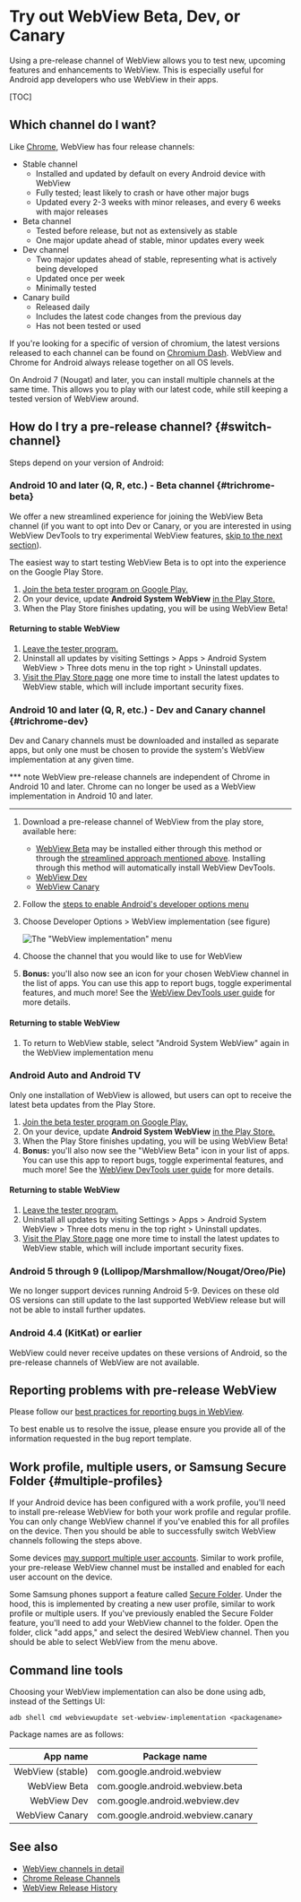# Try out WebView Beta, Dev, or Canary

Using a pre-release channel of WebView allows you to test new, upcoming features
and enhancements to WebView. This is especially useful for Android app
developers who use WebView in their apps.

[TOC]

## Which channel do I want?

Like [Chrome](https://www.chromium.org/getting-involved/dev-channel), WebView
has four release channels:

- Stable channel
  - Installed and updated by default on every Android device with WebView
  - Fully tested; least likely to crash or have other major bugs
  - Updated every 2-3 weeks with minor releases, and every 6 weeks with major
    releases
- Beta channel
  - Tested before release, but not as extensively as stable
  - One major update ahead of stable, minor updates every week
- Dev channel
  - Two major updates ahead of stable, representing what is actively being
    developed
  - Updated once per week
  - Minimally tested
- Canary build
  - Released daily
  - Includes the latest code changes from the previous day
  - Has not been tested or used

If you're looking for a specific of version of chromium, the latest versions
released to each channel can be found on [Chromium
Dash](https://chromiumdash.appspot.com/releases?platform=Android). WebView and
Chrome for Android always release together on all OS levels.

On Android 7 (Nougat) and later, you can install multiple channels at the same
time. This allows you to play with our latest code, while still keeping a tested
version of WebView around.

## How do I try a pre-release channel? {#switch-channel}

Steps depend on your version of Android:

### Android 10 and later (Q, R, etc.) - Beta channel {#trichrome-beta}

We offer a new streamlined experience for joining the WebView Beta channel (if
you want to opt into Dev or Canary, or you are interested in using WebView
DevTools to try experimental WebView features, [skip to the next
section](#trichrome-dev)).

The easiest way to start testing WebView Beta is to opt into the experience on
the Google Play Store.

1. [Join the beta tester program on Google Play.][WebView tester program]
2. On your device, update **Android System WebView** [in the Play
   Store.][WebView PlayStore]
3. When the Play Store finishes updating, you will be using WebView Beta!

#### Returning to stable WebView

1. [Leave the tester program.][WebView tester program]
2. Uninstall all updates by visiting Settings > Apps > Android System WebView >
   Three dots menu in the top right > Uninstall updates.
3. [Visit the Play Store page][WebView PlayStore] one more time to install the
   latest updates to WebView stable, which will include important security
   fixes.


### Android 10 and later (Q, R, etc.) - Dev and Canary channel {#trichrome-dev}

Dev and Canary channels must be downloaded and installed as separate apps, but
only one must be chosen to provide the system's WebView implementation at any
given time.

*** note
WebView pre-release channels are independent of Chrome in Android 10 and later.
Chrome can no longer be used as a WebView implementation in Android 10 and
later.
***

1. Download a pre-release channel of WebView from the play store, available here:
   - [WebView Beta](https://play.google.com/store/apps/details?id=com.google.android.webview.beta)
     may be installed either through this method or through the [streamlined
     approach mentioned above](#trichrome-beta). Installing through this method
     will automatically install WebView DevTools.
   - [WebView Dev](https://play.google.com/store/apps/details?id=com.google.android.webview.dev)
   - [WebView Canary](https://play.google.com/store/apps/details?id=com.google.android.webview.canary)
2. Follow the [steps to enable Android's developer options
   menu](https://developer.android.com/studio/debug/dev-options)
3. Choose Developer Options > WebView implementation (see figure)

   ![The "WebView implementation" menu](/android_webview/docs/images/webview_implementations_menu_10.png)

4. Choose the channel that you would like to use for WebView
5. **Bonus:** you'll also now see an icon for your chosen WebView channel in the
   list of apps. You can use this app to report bugs, toggle experimental
   features, and much more! See the [WebView DevTools user guide] for more
   details.

#### Returning to stable WebView

1. To return to WebView stable, select "Android System WebView" again in the
   WebView implementation menu

### Android Auto and Android TV

Only one installation of WebView is allowed, but users can opt to receive the
latest beta updates from the Play Store.

1. [Join the beta tester program on Google Play.][WebView tester program]
2. On your device, update **Android System WebView** [in the Play
   Store.][WebView PlayStore]
3. When the Play Store finishes updating, you will be using WebView Beta!
4. **Bonus:** you'll also now see the "WebView Beta" icon in your list of apps.
   You can use this app to report bugs, toggle experimental features, and much
   more! See the [WebView DevTools user guide] for more details.

#### Returning to stable WebView

1. [Leave the tester program.][WebView tester program]
2. Uninstall all updates by visiting Settings > Apps > Android System WebView >
   Three dots menu in the top right > Uninstall updates.
3. [Visit the Play Store page][WebView PlayStore] one more time to install the
   latest updates to WebView stable, which will include important security
   fixes.

### Android 5 through 9 (Lollipop/Marshmallow/Nougat/Oreo/Pie)

We no longer support devices running Android 5-9. Devices on these old OS
versions can still update to the last supported WebView release but will not be
able to install further updates.

### Android 4.4 (KitKat) or earlier

WebView could never receive updates on these versions of Android, so the
pre-release channels of WebView are not available.

## Reporting problems with pre-release WebView

Please follow our [best practices for reporting bugs in
WebView](/android_webview/docs/bugreport.md).

To best enable us to resolve the issue, please ensure you provide all of the
information requested in the bug report template.

## Work profile, multiple users, or Samsung Secure Folder {#multiple-profiles}

If your Android device has been configured with a work profile, you'll need to
install pre-release WebView for both your work profile and regular profile. You
can only change WebView channel if you've enabled this for all profiles on the
device. Then you should be able to successfully switch WebView channels
following the steps above.

Some devices [may support multiple user
accounts](https://support.google.com/nexus/answer/2865483?hl=en). Similar to
work profile, your pre-release WebView channel must be installed and enabled for
each user account on the device.

Some Samsung phones support a feature called [Secure
Folder](https://www.samsung.com/global/galaxy/what-is/secure-folder/). Under the
hood, this is implemented by creating a new user profile, similar to work
profile or multiple users. If you've previously enabled the Secure Folder
feature, you'll need to add your WebView channel to the folder. Open the folder,
click "add apps," and select the desired WebView channel. Then you should be
able to select WebView from the menu above.

## Command line tools

Choosing your WebView implementation can also be done using adb, instead of the
Settings UI:

```shell
adb shell cmd webviewupdate set-webview-implementation <packagename>
```

Package names are as follows:

|App name                    |Package name                            |
|---------------------------:|----------------------------------------|
|WebView (stable)            |com.google.android.webview              |
|WebView Beta                |com.google.android.webview.beta         |
|WebView Dev                 |com.google.android.webview.dev          |
|WebView Canary              |com.google.android.webview.canary       |

## See also
- [WebView channels in detail](/android_webview/docs/channels.md)
- [Chrome Release
  Channels](https://www.chromium.org/getting-involved/dev-channel)
- [WebView Release History](https://chromiumdash.appspot.com/releases?platform=Android)

[WebView DevTools user guide]: https://chromium.googlesource.com/chromium/src/+/HEAD/android_webview/docs/developer-ui.md
[WebView PlayStore]: https://play.google.com/store/apps/details?id=com.google.android.webview
[WebView tester program]: https://play.google.com/apps/testing/com.google.android.webview
